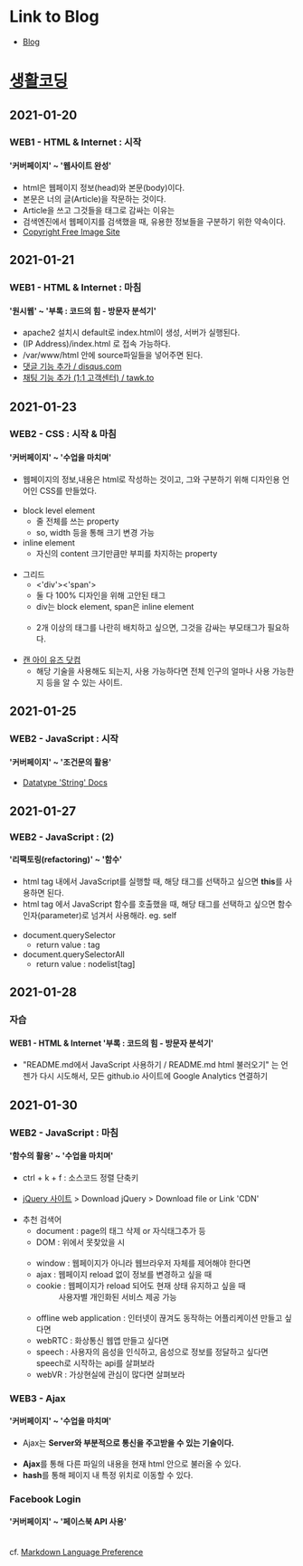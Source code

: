 # Link to Blog
* [Blog](https://aaaaiiiiiee.github.io/Self-Study/Web/Source/)

# [생활코딩](https://opentutorials.org/course/3084)

## 2021-01-20
### WEB1 - HTML & Internet : 시작
#### '커버페이지' ~ '웹사이트 완성'
* html은 웹페이지 정보(head)와 본문(body)이다.
* 본문은 너의 글(Article)을 작문하는 것이다.
* Article을 쓰고 그것들을 태그로 감싸는 이유는
* 검색엔진에서 웹페이지를 검색했을 때, 유용한 정보들을 구분하기 위한 약속이다.
* [Copyright Free Image Site](unsplash.com)

## 2021-01-21
### WEB1 - HTML & Internet : 마침
#### '원시웹' ~ '부록 : 코드의 힘 - 방문자 분석기'
* apache2 설치시 default로 index.html이 생성, 서버가 실행된다.
* (IP Address)/index.html 로 접속 가능하다.
* /var/www/html 안에 source파일들을 넣어주면 된다.
* [댓글 기능 추가 / disqus.com](disqus.com)
* [채팅 기능 추가 (1:1 고객센터) / tawk.to](www.tawk.to)

## 2021-01-23
### WEB2 - CSS : 시작 & 마침
#### '커버페이지' ~ '수업을 마치며'
* 웹페이지의 정보,내용은 html로 작성하는 것이고, 그와 구분하기 위해 디자인용 언어인 CSS를 만들었다.<br><br>
* block level element
    - 줄 전체를 쓰는 property
    - so, width 등을 통해 크기 변경 가능            
* inline element
    - 자신의 content 크기만큼만 부피를 차지하는 property<br><br>
* 그리드
    - <'div'><'span'>
    - 둘 다 100% 디자인을 위해 고안된 태그
    - div는 block element, span은 inline element<br><br>
    - 2개 이상의 태그를 나란히 배치하고 싶으면, 그것을 감싸는 부모태그가 필요하다.<br><br>
* [캔 아이 유즈 닷컴](https://caniuse.com/)
    - 해당 기술을 사용해도 되는지, 사용 가능하다면 전체 인구의 얼마나 사용 가능한 지 등을 알 수 있는 사이트.

## 2021-01-25
### WEB2 - JavaScript : 시작
#### '커버페이지' ~ '조건문의 활용'
* [Datatype 'String' Docs](https://developer.mozilla.org/ko/docs/Web/JavaScript/Reference/Global_Objects/String)

## 2021-01-27
### WEB2 - JavaScript : (2)
#### '리팩토링(refactoring)' ~ '함수'
* html tag 내에서 JavaScript를 실행할 때, 해당 태그를 선택하고 싶으면 <strong>this</strong>를 사용하면 된다.
* html tag 에서 JavaScript 함수를 호출했을 때, 해당 태그를 선택하고 싶으면 함수인자(parameter)로 넘겨서 사용해라. eg. self<br><br>
* document.querySelector
    - return value : tag
* document.querySelectorAll
    - return value : nodelist[tag]

## 2021-01-28
### 자습
#### WEB1 - HTML & Internet '부록 : 코드의 힘 - 방문자 분석기'
* "README.md에서 JavaScript 사용하기 / README.md html 불러오기" 는 언젠가 다시 시도해서, 모든 github.io 사이트에 Google Analytics 연결하기

## 2021-01-30
### WEB2 - JavaScript : 마침
#### '함수의 활용' ~ '수업을 마치며'
* ctrl + k + f : 소스코드 정렬 단축키<br><br>
* [jQuery 사이트](https://jquery.com/) > Download jQuery > Download file or Link 'CDN'<br><br>
* 추천 검색어
    - document : page의 태그 삭제 or 자식태그추가 등
    - DOM : 위에서 못찾았을 시<br><br>
    - window : 웹페이지가 아니라 웹브라우저 자체를 제어해야 한다면
    - ajax : 웹페이지 reload 없이 정보를 변경하고 싶을 때
    - cookie : 웹페이지가 reload 되어도 현재 상태 유지하고 싶을 때<br>&nbsp;&nbsp;&nbsp;&nbsp;&nbsp;&nbsp;&nbsp;&nbsp;&nbsp;&nbsp;사용자별 개인화된 서비스 제공 가능<br><br>
    - offline web application : 인터넷이 끊겨도 동작하는 어플리케이션 만들고 싶다면
    - webRTC : 화상통신 웹앱 만들고 싶다면
    - speech : 사용자의 음성을 인식하고, 음성으로 정보를 정달하고 싶다면 speech로 시작하는 api를 살펴보라
    - webVR : 가상현실에 관심이 많다면 살펴보라
### WEB3 - Ajax
#### '커버페이지' ~ '수업을 마치며'
* Ajax는 <strong>Server와 부분적으로 통신을 주고받을 수 있는 기술이다.</strong><br><br>
* <strong>Ajax</strong>를 통해 다른 파일의 내용을 현재 html 안으로 불러올 수 있다.
* <strong>hash</strong>를 통해 페이지 내 특정 위치로 이동할 수 있다.
### Facebook Login
#### '커버페이지' ~ '페이스북 API 사용'

<br>cf. [Markdown Language Preference](https://heropy.blog/2017/09/30/markdown/)